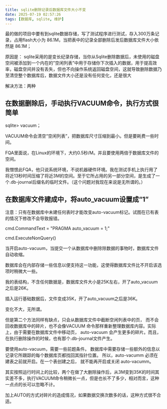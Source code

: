 ```yaml
---
title: sqlite删除记录后数据库文件大小不变
date: 2025-07-19 02:57:26
tags: [数据库, sqlite, 维护]
---
```


最的做的项目中要有到sqlite数据存储，写了测试程序进行测试，存入300万条记录，占用flash大小为 86.1M，当把表中的记录全部删除后发后数据库文件大小依然是 86.1M；

原因是：
sqlite采用的是变长纪录存储，当你从Sqlite删除数据后，未使用的磁盘空间被添加到一个内在的”空闲列表”中用于存储你下次插入的数据，用于提高效率，磁盘空间并没有丢失，但也不向操作系统返回磁盘空间，这就导致删除数据乃至清空整个数据库后，数据文件大小还是没有任何变化，还是很大

<!-- more -->

解决方法：两种

## 在数据删除后，手动执行VACUUM命令，执行方式很简单

sqlite> vacuum；

VACUUM命令会清空“空闲列表”，把数据库尺寸压缩到最小。但是要耗费一些时间。

FQA里面说，在Linux的环境下，大约0.5秒/M。并且要使用两倍于数据库文件的空间。

我憎恨此FQA，他只说系统环境，不说机器硬件环境。我在测试手机上执行用了将近13秒时间压缩了将近3M的空间。至于它所占用的另一部分空间，是生成了一个.db-journal后缀名的临时文件。（这个问题对我现在来说是无所谓的。）

## 在数据库文件建成中，将auto_vacuum设置成“1”

注意：只有在数据库中未建任何表时才能改变auto-vacuum标记。试图在已有表的情况下修改不会导致报错。

cmd.CommandText = "PRAGMA auto_vacuum = 1;"

cmd.ExecuteNonQuery()

当开启auto-vacuum，当提交一个从数据库中删除除数据的事物时，数据库文件自动收缩。

数据库会在内部存储一些信息以便支持这一功能，这使得数据库文件比不开启该选项时稍微大一些。

我的表结构，不含任何数据是，数据库文件大小是25K左右，开了auto_vacuum之后是26K。

插入运行基础数据后，文件变成35K，开了auto_vacuum之后是36K。

变化不大，无所谓。

但是第二个方法同样有缺点，只会从数据库文件中截断空闲列表中的页， 而不会回收数据库中的碎片，也不会像VACUUM 命令那样重新整理数据库内容。实际上，由于需要在数据库文件中移动页， auto-vacuum 会产生更多的碎片。而且，在执行删除操作的时候，也有那个.db-journal文件产生。

要使用auto-vacuum，需要一些前题条件。 数据库中需要存储一些额外的信息以记录它所跟踪的每个数据库页都找回其指针位置。 所以，auto-vacumm 必须在建表之前就开启。在一个表创建之后， 就不能再开启或关闭 auto-vacumm。

其实按照运行时间上的比较，两个在做了大删除操作后，从3M变到35K的时间其实差不多，执行VACUUM命令稍微长一点，但是也长不了多少，相对而言，这种一点点的长可以忽略不计。

加上AUTO的方式对碎片的造成情况，如果数据交换次数多的话，这种方式很不合适。
